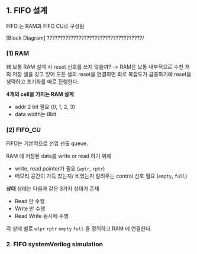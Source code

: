 ## 1. FIFO 설계

FIFO 는 RAM과 FIFO CU로 구성됨

[Block Diagram]
????????????????????????????????????/

###  (1) RAM
왜 보통 RAM 설계 시 reset 신호를 쓰지 않을까?
-> RAM은 보통 내부적으로 수천 개의 저장 셀을 갖고 있어 모든 셀의 reset을 연결하면 회로 복잡도가 급증하기에 reset을 생략하고 초기화를 따로 진행한다.


**4개의 cell을 가지는 RAM 설계**
- addr 2 bit 필요 (0, 1, 2, 3)
- data width는 8bit

### (2) FIFO_CU
FIFO는 기본적으로 선입 선출 queue.

RAM 에 저장된 data를 write or read 하기 위해 
- write, read pointer가 필요 (`wptr`, `rptr`)
- 메모리 공간이 가득 찼는지/ 비었는지 알려주는 control 신호 필요 (`empty`, `full`)

**상태**
상태는 다음과 같은 3가지 상태가 존재

- Read 만 수행
- Write 만 수행
- Read Write 동시에 수행

각 상태 별로 `wtpr` `rptr` `empty` `full` 을 정의하고 RAM 에 연결한다.

### 2. FIFO systemVerilog simulation

